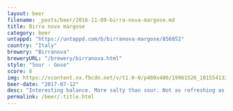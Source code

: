 ```yaml
---
layout: beer
filename: _posts/beer/2016-11-09-birra-nova-margose.md
title: Birra nova margose
category: beer
untappd: "https://untappd.com/b/birranova-margose/856052"
country: "Italy"
brewery: "Birranova"
breweryURL: "/brewery/birranova.html"
style: "Sour - Gose"
score: 6
img: https://scontent.xx.fbcdn.net/v/t1.0-0/p480x480/19961526_10155413282833745_9019463084345957336_n.jpg?_nc_cat=111&_nc_ht=scontent.xx&oh=9f520dfea177b41f8d88657462a9a877&oe=5C7890EE
beer-date: "2017-07-12"
desc: "Interesting balance. More salty than sour. Not as refreshing as I hoped"
permalink: /beer/:title.html
---
```


